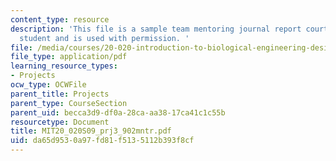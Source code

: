```yaml
---
content_type: resource
description: 'This file is a sample team mentoring journal report courtesy of an anonymous
  student and is used with permission. '
file: /media/courses/20-020-introduction-to-biological-engineering-design-spring-2009/da65d9530a97fd81f5135112b393f8cf_MIT20_020S09_prj3_902mntr.pdf
file_type: application/pdf
learning_resource_types:
- Projects
ocw_type: OCWFile
parent_title: Projects
parent_type: CourseSection
parent_uid: becca3d9-df0a-28ca-aa38-17ca41c1c55b
resourcetype: Document
title: MIT20_020S09_prj3_902mntr.pdf
uid: da65d953-0a97-fd81-f513-5112b393f8cf
---
```

